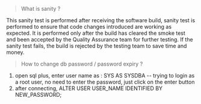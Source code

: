 > What is sanity ?
 
 This sanity test is performed after receiving the software build, sanity test is performed to ensure that code changes introduced are working as expected.
 It is performed only after the build has cleared the smoke test and been accepted by the Quality Assurance team for further testing. If the sanity test fails, the build is rejected by the testing team to save time and money.

> How to change db password / password expiry ?
1. open sql plus, enter user name as : SYS AS SYSDBA -- trying to login as a root user, no need to enter the password, just click on the enter button
2. after connecting, ALTER USER USER_NAME IDENTIFIED BY NEW_PASSWORD;

